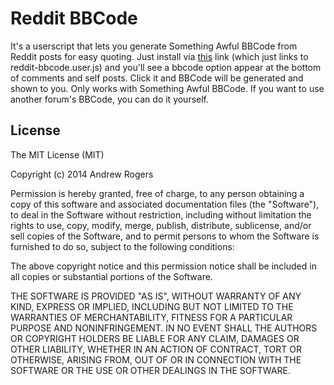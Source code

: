 # Reddit BBCode

It's a userscript that lets you generate Something Awful BBCode from Reddit posts for easy quoting. Just install via [this](https://github.com/cpancake/reddit-bbcode/raw/master/reddit-bbcode.user.js) link (which just links to reddit-bbcode.user.js) and you'll see a bbcode option appear at the bottom of comments and self posts. Click it and BBCode will be generated and shown to you. Only works with Something Awful BBCode. If you want to use another forum's BBCode, you can do it yourself.

## License
The MIT License (MIT)

Copyright (c) 2014 Andrew Rogers

Permission is hereby granted, free of charge, to any person obtaining a copy
of this software and associated documentation files (the "Software"), to deal
in the Software without restriction, including without limitation the rights
to use, copy, modify, merge, publish, distribute, sublicense, and/or sell
copies of the Software, and to permit persons to whom the Software is
furnished to do so, subject to the following conditions:

The above copyright notice and this permission notice shall be included in
all copies or substantial portions of the Software.

THE SOFTWARE IS PROVIDED "AS IS", WITHOUT WARRANTY OF ANY KIND, EXPRESS OR
IMPLIED, INCLUDING BUT NOT LIMITED TO THE WARRANTIES OF MERCHANTABILITY,
FITNESS FOR A PARTICULAR PURPOSE AND NONINFRINGEMENT. IN NO EVENT SHALL THE
AUTHORS OR COPYRIGHT HOLDERS BE LIABLE FOR ANY CLAIM, DAMAGES OR OTHER
LIABILITY, WHETHER IN AN ACTION OF CONTRACT, TORT OR OTHERWISE, ARISING FROM,
OUT OF OR IN CONNECTION WITH THE SOFTWARE OR THE USE OR OTHER DEALINGS IN
THE SOFTWARE.